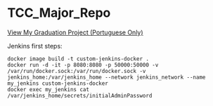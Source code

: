 # TCC_Major_Repo

[View My Graduation Project (Portuguese Only)](http://www.repositorio.poli.ufrj.br/monografias/projpoli10044916.pdf)

Jenkins first steps:
```
docker image build -t custom-jenkins-docker .
docker run -d -it -p 8080:8080 -p 50000:50000 -v /var/run/docker.sock:/var/run/docker.sock -v jenkins_home:/var/jenkins_home --network jenkins_network --name my_jenkins custom-jenkins-docker
docker exec my_jenkins cat /var/jenkins_home/secrets/initialAdminPassword
```
